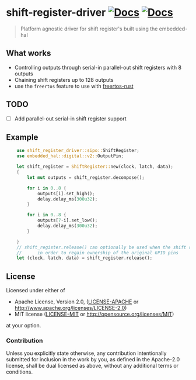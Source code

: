 # shift-register-driver [![Docs](https://img.shields.io/crates/v/shift-register-driver.svg)](https://crates.io/crates/shift-register-driver) [![Docs](https://docs.rs/shift-register-driver/badge.svg)](https://docs.rs/shift-register-driver)

> Platform agnostic driver for shift register's built using the embedded-hal

## What works

- Controlling outputs through serial-in parallel-out shift registers with 8 outputs
- Chaining shift registers up to 128 outputs
- use the `freertos` feature to use with [freertos-rust](https://github.com/lobaro/FreeRTOS-rust)

## TODO

- [ ] Add parallel-out serial-in shift register support

## Example

```rust
    use shift_register_driver::sipo::ShiftRegister;
    use embedded_hal::digital::v2::OutputPin;
```

```rust
    let shift_register = ShiftRegister::new(clock, latch, data);
    {
        let mut outputs = shift_register.decompose();

        for i in 0..8 {
            outputs[i].set_high();
            delay.delay_ms(300u32);
        }

        for i in 0..8 {
            outputs[7-i].set_low();
            delay.delay_ms(300u32);
        }

    }
    // shift_register.release() can optionally be used when the shift register is no longer needed
    //      in order to regain ownership of the original GPIO pins
    let (clock, latch, data) = shift_register.release();
```
    
## License

Licensed under either of

 * Apache License, Version 2.0, ([LICENSE-APACHE](LICENSE-APACHE) or http://www.apache.org/licenses/LICENSE-2.0)
 * MIT license ([LICENSE-MIT](LICENSE-MIT) or http://opensource.org/licenses/MIT)

at your option.

### Contribution

Unless you explicitly state otherwise, any contribution intentionally submitted
for inclusion in the work by you, as defined in the Apache-2.0 license, shall be dual licensed as above, without any
additional terms or conditions.
